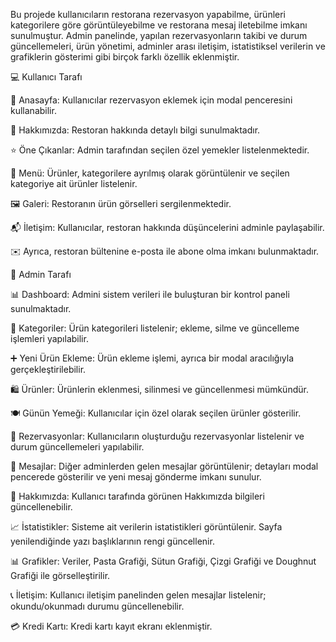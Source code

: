 Bu projede kullanıcıların restorana rezervasyon yapabilme, 
ürünleri kategorilere göre görüntüleyebilme ve restorana mesaj iletebilme imkanı sunulmuştur. 
Admin panelinde, yapılan rezervasyonların takibi ve durum güncellemeleri, ürün yönetimi, adminler arası iletişim, 
istatistiksel verilerin ve grafiklerin gösterimi gibi birçok farklı özellik eklenmiştir. 

💻 Kullanıcı Tarafı

🏡 Anasayfa: Kullanıcılar rezervasyon eklemek için modal penceresini kullanabilir.

📖 Hakkımızda: Restoran hakkında detaylı bilgi sunulmaktadır.

⭐ Öne Çıkanlar: Admin tarafından seçilen özel yemekler listelenmektedir.

🍴 Menü: Ürünler, kategorilere ayrılmış olarak görüntülenir ve seçilen kategoriye ait ürünler listelenir.

🖼️ Galeri: Restoranın ürün görselleri sergilenmektedir.

📬 İletişim: Kullanıcılar, restoran hakkında düşüncelerini adminle paylaşabilir.

✉️ Ayrıca, restoran bültenine e-posta ile abone olma imkanı bulunmaktadır.

🔧 Admin Tarafı

📊 Dashboard: Admini sistem verileri ile buluşturan bir kontrol paneli sunulmaktadır.

📂 Kategoriler: Ürün kategorileri listelenir; ekleme, silme ve güncelleme işlemleri yapılabilir.

➕ Yeni Ürün Ekleme: Ürün ekleme işlemi, ayrıca bir modal aracılığıyla gerçekleştirilebilir.

🛍️ Ürünler: Ürünlerin eklenmesi, silinmesi ve güncellenmesi mümkündür.

🍽️ Günün Yemeği: Kullanıcılar için özel olarak seçilen ürünler gösterilir.

📅 Rezervasyonlar: Kullanıcıların oluşturduğu rezervasyonlar listelenir ve durum güncellemeleri yapılabilir.

💬 Mesajlar: Diğer adminlerden gelen mesajlar görüntülenir; detayları modal pencerede gösterilir ve yeni mesaj gönderme imkanı sunulur.

📝 Hakkımızda: Kullanıcı tarafında görünen Hakkımızda bilgileri güncellenebilir.

📈 İstatistikler: Sisteme ait verilerin istatistikleri görüntülenir. Sayfa yenilendiğinde yazı başlıklarının rengi güncellenir.

📊 Grafikler: Veriler, Pasta Grafiği, Sütun Grafiği, Çizgi Grafiği ve Doughnut Grafiği ile görselleştirilir.

📞 İletişim: Kullanıcı iletişim panelinden gelen mesajlar listelenir; okundu/okunmadı durumu güncellenebilir.

💳 Kredi Kartı: Kredi kartı kayıt ekranı eklenmiştir.

